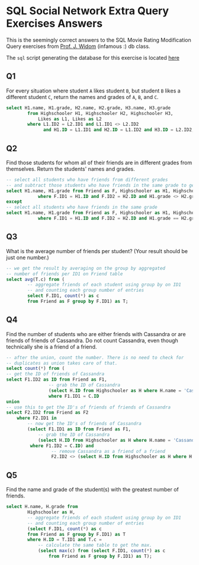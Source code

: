 # SQL Social Network Extra Query Exercises Answers

This is the seemingly correct answers to the SQL Movie Rating Modification Query 
exercises from [Prof. J. Widom][2] (infamous :) db class.

The `sql` script generating the database for this exercise is located [here][1]

## Q1

For every situation where student `A` likes student `B`, but student `B` likes a different 
student `C`, return the names and grades of `A`, `B`, and `C`. 

```sql
select H1.name, H1.grade, H2.name, H2.grade, H3.name, H3.grade  
        from Highschooler H1, Highschooler H2, Highschooler H3,
            Likes as L1, Likes as L2
        where L1.ID2 = L2.ID1 and L1.ID1 <> L2.ID2
              and H1.ID = L1.ID1 and H2.ID = L1.ID2 and H3.ID = L2.ID2;
```

## Q2

Find those students for whom all of their friends are in different grades from themselves. 
Return the students' names and grades. 

```sql
-- select all students who have friends from different grades
-- and subtract those students who have friends in the same grade to get the result
select H1.name, H1.grade from Friend as F, Highschooler as H1, Highschooler as H2
            where F.ID1 = H1.ID and F.ID2 = H2.ID and H1.grade <> H2.grade
except
-- select all students who have friends in the same grade
select H1.name, H1.grade from Friend as F, Highschooler as H1, Highschooler as H2
            where F.ID1 = H1.ID and F.ID2 = H2.ID and H1.grade == H2.grade;
```

## Q3

What is the average number of friends per student? (Your result should be just one number.) 

```sql
-- we get the result by averaging on the group by aggregated
-- number of friends per ID1 on Friend table
select avg(T.c) from (
        -- aggregate friends of each student using group by on ID1 
        -- and counting each group number of entries
        select F.ID1, count(*) as c 
        from Friend as F group by F.ID1) as T;
```
 
## Q4

Find the number of students who are either friends with Cassandra or are friends of friends of 
Cassandra. Do not count Cassandra, even though technically she is a friend of a friend. 


```sql
-- after the union, count the number. There is no need to check for
-- duplicates as union takes care of that.
select count(*) from (
-- get the ID of friends of Cassandra
select F1.ID2 as ID from Friend as F1,
                -- grab the ID of Cassandra
                (select H.ID from Highschooler as H where H.name = 'Cassandra') as C
                where F1.ID1 = C.ID
union
-- use this to get the ID's of friends of friends of Cassandra
select F2.ID2 from Friend as F2
    where F2.ID1 in
        -- now get the ID's of friends of Cassandra
        (select F1.ID1 as ID from Friend as F1,
            -- grab the ID of Cassandra
            (select H.ID from Highschooler as H where H.name = 'Cassandra') as C
         where F1.ID2 = C.ID) and 
                 -- remove Cassandra as a friend of a friend
                 F2.ID2 <> (select H.ID from Highschooler as H where H.name = 'Cassandra'));
```

## Q5

Find the name and grade of the student(s) with the greatest number of friends. 


```sql
select H.name, H.grade from
        Highschooler as H,
        -- aggregate friends of each student using group by on ID1 
        -- and counting each group number of entries
        (select F.ID1, count(*) as c 
        from Friend as F group by F.ID1) as T
        where H.ID = T.ID1 and T.c =
            -- calculate the same table to get the max.
            (select max(c) from (select F.ID1, count(*) as c 
                from Friend as F group by F.ID1) as T);
```

[1]: schemas/social.sql
[2]: http://cs.stanford.edu/people/widom/